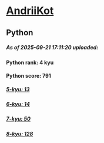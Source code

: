 # [AndriiKot](https://www.codewars.com/users/AndriiKot) 
## Python

##### As of 2025-09-21 17:11:20 uploaded:

#### Python rank: 4 kyu

#### Python score: 791

##### [5-kyu: 13](https://github.com/AndriiKot/Python__CodeWars/tree/main/kyu-5)

##### [6-kyu: 14](https://github.com/AndriiKot/Python__CodeWars/tree/main/kyu-6)

##### [7-kyu: 50](https://github.com/AndriiKot/Python__CodeWars/tree/main/kyu-7)

##### [8-kyu: 128](https://github.com/AndriiKot/Python__CodeWars/tree/main/kyu-8)

